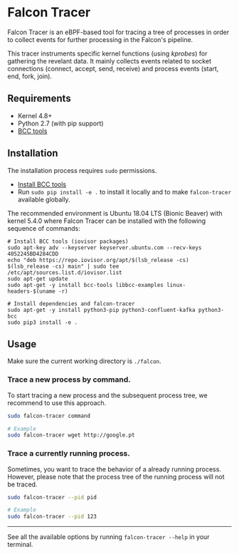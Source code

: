 # Falcon Tracer
Falcon Tracer is an eBPF-based tool for tracing a tree of processes in order to collect events for further processing in the Falcon's pipeline.

This tracer instruments specific kernel functions (using *kprobes*) for gathering the revelant data. It mainly collects events related to socket connections (connect, accept, send, receive) and process events (start, end, fork, join).

## Requirements
- Kernel 4.8+
- Python 2.7 (with pip support)
- [BCC tools](https://github.com/iovisor/bcc/blob/master/INSTALL.md)

## Installation
The installation process requires `sudo` permissions.

- [Install BCC tools](https://github.com/iovisor/bcc/blob/master/INSTALL.md)
- Run `sudo pip install -e .` to install it locally and to make `falcon-tracer` available globally.

The recommended environment is Ubuntu 18.04 LTS (Bionic Beaver) with kernel 5.4.0 where Falcon Tracer
can be installed with the following sequence of commands:

	# Install BCC tools (iovisor packages)	
	sudo apt-key adv --keyserver keyserver.ubuntu.com --recv-keys 4052245BD4284CDD
	echo "deb https://repo.iovisor.org/apt/$(lsb_release -cs) $(lsb_release -cs) main" | sudo tee /etc/apt/sources.list.d/iovisor.list
	sudo apt-get update
	sudo apt-get -y install bcc-tools libbcc-examples linux-headers-$(uname -r)

	# Install dependencies and falcon-tracer
	sudo apt-get -y install python3-pip python3-confluent-kafka python3-bcc
	sudo pip3 install -e .

## Usage

Make sure the current working directory is `./falcon`.

### **Trace a new process by command.**

To start tracing a new process and the subsequent process tree, we recommend to use this approach.

```bash
sudo falcon-tracer command

# Example
sudo falcon-tracer wget http://google.pt
```

### **Trace a currently running process.**

Sometimes, you want to trace the behavior of a already running process. However, please note that the process tree of the running process will not be traced.

```bash
sudo falcon-tracer --pid pid

# Example
sudo falcon-tracer --pid 123
```

---

See all the available options by running `falcon-tracer --help` in your terminal.
